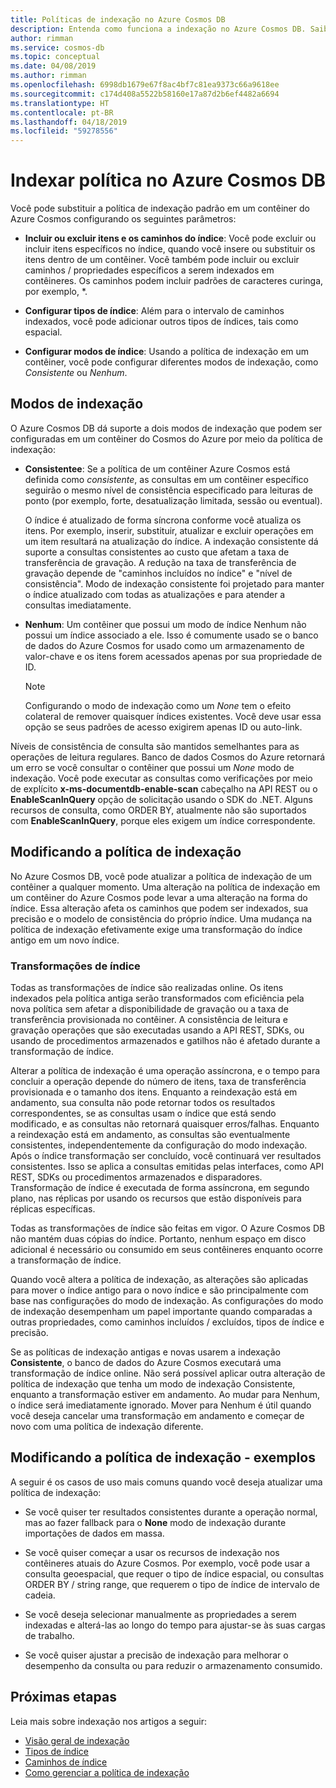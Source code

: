 ```yaml
---
title: Políticas de indexação no Azure Cosmos DB
description: Entenda como funciona a indexação no Azure Cosmos DB. Saiba como configurar e alterar a política de indexação para indexação automática e um melhor desempenho.
author: rimman
ms.service: cosmos-db
ms.topic: conceptual
ms.date: 04/08/2019
ms.author: rimman
ms.openlocfilehash: 6998db1679e67f8ac4bf7c81ea9373c66a9618ee
ms.sourcegitcommit: c174d408a5522b58160e17a87d2b6ef4482a6694
ms.translationtype: HT
ms.contentlocale: pt-BR
ms.lasthandoff: 04/18/2019
ms.locfileid: "59278556"
---
```

# <a name="index-policy-in-azure-cosmos-db"></a>Indexar política no Azure Cosmos DB

Você pode substituir a política de indexação padrão em um contêiner do Azure Cosmos configurando os seguintes parâmetros:

* **Incluir ou excluir itens e os caminhos do índice**: Você pode excluir ou incluir itens específicos no índice, quando você insere ou substituir os itens dentro de um contêiner. Você também pode incluir ou excluir caminhos / propriedades específicos a serem indexados em contêineres. Os caminhos podem incluir padrões de caracteres curinga, por exemplo, *.

* **Configurar tipos de índice**: Além para o intervalo de caminhos indexados, você pode adicionar outros tipos de índices, tais como espacial.

* **Configurar modos de índice**: Usando a política de indexação em um contêiner, você pode configurar diferentes modos de indexação, como *Consistente* ou *Nenhum*.

## <a name="indexing-modes"></a>Modos de indexação

O Azure Cosmos DB dá suporte a dois modos de indexação que podem ser configuradas em um contêiner do Cosmos do Azure por meio da política de indexação:

* **Consistentee**: Se a política de um contêiner Azure Cosmos está definida como *consistente*, as consultas em um contêiner específico seguirão o mesmo nível de consistência especificado para leituras de ponto (por exemplo, forte, desatualização limitada, sessão ou eventual). 

  O índice é atualizado de forma síncrona conforme você atualiza os itens. Por exemplo, inserir, substituir, atualizar e excluir operações em um item resultará na atualização do índice. A indexação consistente dá suporte a consultas consistentes ao custo que afetam a taxa de transferência de gravação. A redução na taxa de transferência de gravação depende de "caminhos incluídos no índice" e "nível de consistência". Modo de indexação consistente foi projetado para manter o índice atualizado com todas as atualizações e para atender a consultas imediatamente.

* **Nenhum**: Um contêiner que possui um modo de índice Nenhum não possui um índice associado a ele. Isso é comumente usado se o banco de dados do Azure Cosmos for usado como um armazenamento de valor-chave e os itens forem acessados apenas por sua propriedade de ID.

  > [!NOTE]
  > Configurando o modo de indexação como um *None* tem o efeito colateral de remover quaisquer índices existentes. Você deve usar essa opção se seus padrões de acesso exigirem apenas ID ou auto-link.

Níveis de consistência de consulta são mantidos semelhantes para as operações de leitura regulares. Banco de dados Cosmos do Azure retornará um erro se você consultar o contêiner que possui um *None* modo de indexação. Você pode executar as consultas como verificações por meio de explícito **x-ms-documentdb-enable-scan** cabeçalho na API REST ou o **EnableScanInQuery** opção de solicitação usando o SDK do .NET. Alguns recursos de consulta, como ORDER BY, atualmente não são suportados com **EnableScanInQuery**, porque eles exigem um índice correspondente.

## <a name="modifying-the-indexing-policy"></a>Modificando a política de indexação

No Azure Cosmos DB, você pode atualizar a política de indexação de um contêiner a qualquer momento. Uma alteração na política de indexação em um contêiner do Azure Cosmos pode levar a uma alteração na forma do índice. Essa alteração afeta os caminhos que podem ser indexados, sua precisão e o modelo de consistência do próprio índice. Uma mudança na política de indexação efetivamente exige uma transformação do índice antigo em um novo índice.

### <a name="index-transformations"></a>Transformações de índice

Todas as transformações de índice são realizadas online. Os itens indexados pela política antiga serão transformados com eficiência pela nova política sem afetar a disponibilidade de gravação ou a taxa de transferência provisionada no contêiner. A consistência de leitura e gravação operações que são executadas usando a API REST, SDKs, ou usando de procedimentos armazenados e gatilhos não é afetado durante a transformação de índice.

Alterar a política de indexação é uma operação assíncrona, e o tempo para concluir a operação depende do número de itens, taxa de transferência provisionada e o tamanho dos itens. Enquanto a reindexação está em andamento, sua consulta não pode retornar todos os resultados correspondentes, se as consultas usam o índice que está sendo modificado, e as consultas não retornará quaisquer erros/falhas. Enquanto a reindexação está em andamento, as consultas são eventualmente consistentes, independentemente da configuração do modo indexação. Após o índice transformação ser concluído, você continuará ver resultados consistentes. Isso se aplica a consultas emitidas pelas interfaces, como API REST, SDKs ou procedimentos armazenados e disparadores. Transformação de índice é executada de forma assíncrona, em segundo plano, nas réplicas por usando os recursos que estão disponíveis para réplicas específicas.

Todas as transformações de índice são feitas em vigor. O Azure Cosmos DB não mantém duas cópias do índice. Portanto, nenhum espaço em disco adicional é necessário ou consumido em seus contêineres enquanto ocorre a transformação de índice.

Quando você altera a política de indexação, as alterações são aplicadas para mover o índice antigo para o novo índice e são principalmente com base nas configurações do modo de indexação. As configurações do modo de indexação desempenham um papel importante quando comparadas a outras propriedades, como caminhos incluídos / excluídos, tipos de índice e precisão.

Se as políticas de indexação antigas e novas usarem a indexação **Consistente**, o banco de dados do Azure Cosmos executará uma transformação de índice online. Não será possível aplicar outra alteração de política de indexação que tenha um modo de indexação Consistente, enquanto a transformação estiver em andamento. Ao mudar para Nenhum, o índice será imediatamente ignorado. Mover para Nenhum é útil quando você deseja cancelar uma transformação em andamento e começar de novo com uma política de indexação diferente.

## <a name="modifying-the-indexing-policy---examples"></a>Modificando a política de indexação - exemplos

A seguir é os casos de uso mais comuns quando você deseja atualizar uma política de indexação:

* Se você quiser ter resultados consistentes durante a operação normal, mas ao fazer fallback para o **None** modo de indexação durante importações de dados em massa.

* Se você quiser começar a usar os recursos de indexação nos contêineres atuais do Azure Cosmos. Por exemplo, você pode usar a consulta geoespacial, que requer o tipo de índice espacial, ou consultas ORDER BY / string range, que requerem o tipo de índice de intervalo de cadeia.

* Se você deseja selecionar manualmente as propriedades a serem indexadas e alterá-las ao longo do tempo para ajustar-se às suas cargas de trabalho.

* Se você quiser ajustar a precisão de indexação para melhorar o desempenho da consulta ou para reduzir o armazenamento consumido.

## <a name="next-steps"></a>Próximas etapas

Leia mais sobre indexação nos artigos a seguir:

* [Visão geral de indexação](index-overview.md)
* [Tipos de índice](index-types.md)
* [Caminhos de índice](index-paths.md)
* [Como gerenciar a política de indexação](how-to-manage-indexing-policy.md)
